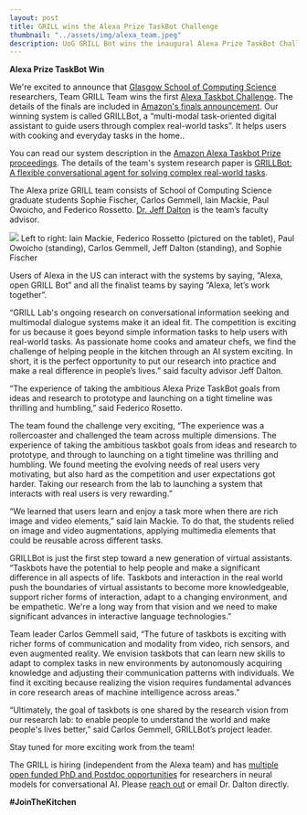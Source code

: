 ```yaml
---
layout: post
title: GRILL wins the Alexa Prize TaskBot Challenge 
thumbnail: "../assets/img/alexa_team.jpeg"
description: UoG GRILL Bot wins the inaugural Alexa Prize TaskBot Challenge 
---
```


<strong>Alexa Prize TaskBot Win</strong>

We're excited to announce that [Glasgow School of Computing Science](https://www.gla.ac.uk/schools/computing/) researchers, Team GRILL Team wins the first [Alexa Taskbot Challenge](https://www.amazon.science/alexa-prize/taskbot-challenge). The details of the finals are included in [Amazon's finals announcement](https://www.amazon.science/alexa-prize/three-top-performers-emerge-in-inaugural-alexa-prize-taskbot-challenge). Our winning system is called GRILLBot, a “multi-modal task-oriented digital assistant to guide users through complex real-world tasks”.  It helps users with cooking and everyday tasks in the home..

You can read our system description in the [Amazon Alexa Taskbot Prize proceedings](https://www.amazon.science/alexa-prize/proceedings?f0=0000017e-89dd-de9e-a7ff-cfdf63730000&s=0). The details of the team's system research paper is [GRILLBot: A flexible conversational agent for solving complex real-world tasks](https://www.amazon.science/alexa-prize/proceedings/grillbot-a-flexible-conversational-agent-for-solving-complex-real-world-tasks). 

The Alexa prize GRILL team consists of School of Computing Science graduate students Sophie Fischer, Carlos Gemmell, Iain Mackie, 
Paul Owoicho, and Federico Rossetto. [Dr. Jeff Dalton](http://www.dcs.gla.ac.uk/~jeff/) is the team’s faculty advisor. 

<img src="../assets/img/alexa_team.jpeg">
Left to right: Iain Mackie, Federico Rossetto (pictured on the tablet), Paul Owoicho (standing), Carlos Gemmell, Jeff Dalton (standing), and Sophie Fischer

Users of Alexa in the US can interact with the systems by saying, “Alexa, open GRILL Bot” and all the finalist teams by saying “Alexa, let’s work together”.

“GRILL Lab's ongoing research on conversational information seeking and multimodal dialogue systems make it an ideal fit. The competition is exciting for us because it goes beyond simple information tasks to help users with real-world tasks. As passionate home cooks and amateur chefs, we find the challenge of helping people in the kitchen through an AI system exciting. In short, it is the perfect opportunity to put our research into practice and make a real difference in people’s lives.” said faculty advisor Jeff Dalton.

“The experience of taking the ambitious Alexa Prize TaskBot goals from ideas and research to prototype and launching on a tight timeline was thrilling and humbling,” said Federico Rosetto.

The team found the challenge very exciting, “The experience was a rollercoaster and challenged the team across multiple dimensions. The experience of taking the ambitious taskbot goals from ideas and research to prototype, and through to launching on a tight timeline was thrilling and humbling.  We found meeting the evolving needs of real users very motivating, but also hard as the competition and user expectations got harder. Taking our research from the lab to launching a system that interacts  with real users is very rewarding.”

“We learned that users learn and enjoy a task more when there are rich image and video elements,” said Iain Mackie. To do that, the students relied on image and video augmentations, applying multimedia elements that could be reusable across different tasks.

GRILLBot is just the first step toward a new generation of virtual assistants. “Taskbots have the potential to help people and make a significant difference in all aspects of life. Taskbots and interaction in the real world push the boundaries of virtual assistants to become more knowledgeable, support richer forms of interaction, adapt to a changing environment, and be empathetic. We're a long way from that vision and we need to make significant advances in interactive language technologies.”

Team leader Carlos Gemmell said, “The future of taskbots is exciting with richer forms of communication and modality from video, rich sensors, and even augmented reality. We envision taskbots that can learn new skills to adapt to complex tasks in new environments by autonomously acquiring knowledge and adjusting their communication patterns with individuals. We find it exciting because realizing the vision requires fundamental advances in core research areas of machine intelligence across areas.”

“Ultimately, the goal of taskbots is one shared by the research vision from our research lab: to enable people to understand the world and make people's lives better,” said Carlos Gemmell, GRILLBot’s project leader.

Stay tuned for more exciting work from the team!

The GRILL is hiring (independent from the Alexa team) and has [multiple open funded PhD and Postdoc opportunities](https://grilllab.ai/openings/) for researchers in neural models for conversational AI. Please [reach out](https://grilllab.ai/contact) or email Dr. Dalton directly. 

**#JoinTheKitchen**
